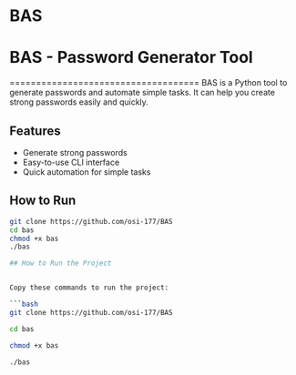 # BAS

# BAS - Password Generator Tool

====================================
BAS is a Python tool to generate passwords and automate simple tasks.
It can help you create strong passwords easily and quickly.

## Features
- Generate strong passwords
- Easy-to-use CLI interface
- Quick automation for simple tasks

## How to Run
```bash
git clone https://github.com/osi-177/BAS
cd bas
chmod +x bas
./bas

## How to Run the Project


Copy these commands to run the project:

```bash
git clone https://github.com/osi-177/BAS
```
```bash
cd bas
```
```bash
chmod +x bas
```
```bash
./bas
```

